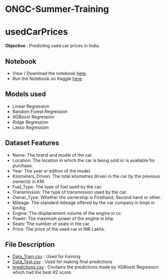 # ONGC-Summer-Training

# usedCarPrices

**Objective** : Predicting used car prices in India.

## Notebook

* View / Download the notebook [here](https://github.com/Gothamv/usedCarPrices/blob/master/predictingCarPrices.ipynb).
* Run the Notebook on Kaggle [here](https://www.kaggle.com/gothamv/predictingcarprices).

## Models used
* Linear Regression
* Random Forest Regression
* XGBoost Regression
* Ridge Regression
* Lasso Regression

## Dataset Features
* Name: The brand and model of the car.
* Location: The location in which the car is being sold or is available for purchase.
* Year: The year or edition of the model.
* Kilometers_Driven: The total kilometres driven in the car by the previous owner(s) in KM.
* Fuel_Type: The type of fuel used by the car.
* Transmission: The type of transmission used by the car.
* Owner_Type: Whether the ownership is Firsthand, Second hand or other.
* Mileage: The standard mileage offered by the car company in kmpl or km/kg
* Engine: The displacement volume of the engine in cc.
* Power: The maximum power of the engine in bhp.
* Seats: The number of seats in the car.
* Price: The price of the used car in INR Lakhs.

## File Description
* [Data_Train.csv](https://github.com/Gothamv/usedCarPrices/blob/master/Data_Train.csv) : Used for training
* [Data_Test.csv](https://github.com/Gothamv/usedCarPrices/blob/master/Data_Test.csv) : Used for making final predictions
* [predictions.csv](https://github.com/Gothamv/usedCarPrices/blob/master/predictions.csv) : Contains the predictions made by XGBoost Regressorr which had the best R2 score.

